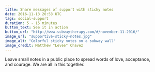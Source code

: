 ```yaml
---
title: Share messages of support with sticky notes
date: 2016-11-13 20:58 UTC
tags: social-support
duration: 5 - 15 minutes
button_text: See it in action
button_url: "http://www.subwaytherapy.com/#/november-11-2016/"
image_url: "supportive-sticky-notes.jpg"
image_alt: "Colorful sticky notes on a subway wall"
image_credit: Matthew "Levee" Chavez
---
```


Leave small notes in a public place to spread words of love, acceptance, and
courage. We are all in this together.
